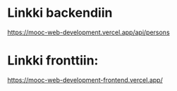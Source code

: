# Linkki backendiin

https://mooc-web-development.vercel.app/api/persons

# Linkki fronttiin:

https://mooc-web-development-frontend.vercel.app/
